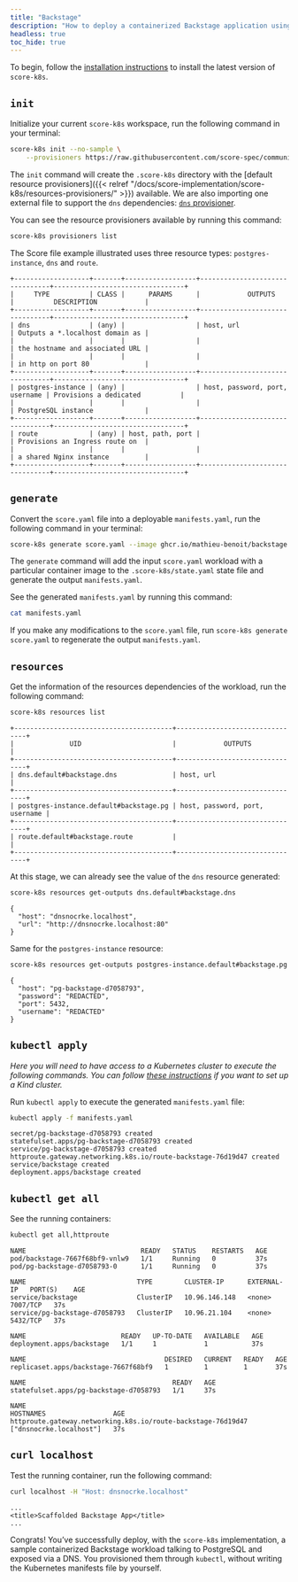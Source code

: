 ```yaml
---
title: "Backstage"
description: "How to deploy a containerized Backstage application using a PostgreSQL database with `score-k8s`"
headless: true
toc_hide: true
---
```


To begin, follow the [installation instructions](/docs/score-implementation/score-k8s/installation) to install the latest version of `score-k8s`.

## `init`

Initialize your current `score-k8s` workspace, run the following command in your terminal:

```bash
score-k8s init --no-sample \
    --provisioners https://raw.githubusercontent.com/score-spec/community-provisioners/refs/heads/main/dns/score-k8s/10-dns-with-url.provisioners.yaml
```

The `init` command will create the `.score-k8s` directory with the [default resource provisioners]({{< relref "/docs/score-implementation/score-k8s/resources-provisioners/" >}}) available. We are also importing one external file to support the `dns` dependencies: [`dns` provisioner](https://github.com/score-spec/community-provisioners/blob/main/dns/score-k8s/10-dns-with-url.provisioners.yaml).

You can see the resource provisioners available by running this command:

```bash
score-k8s provisioners list
```

The Score file example illustrated uses three resource types: `postgres-instance`, `dns` and `route`.

```none
+-------------------+-------+------------------+--------------------------------+---------------------------------+
|     TYPE          | CLASS |      PARAMS      |            OUTPUTS             |          DESCRIPTION            |
+-------------------+-------+------------------+--------------------------------+---------------------------------+
| dns               | (any) |                  | host, url                      | Outputs a *.localhost domain as |
|                   |       |                  |                                | the hostname and associated URL |
|                   |       |                  |                                | in http on port 80              |
+-------------------+-------+------------------+--------------------------------+---------------------------------+
| postgres-instance | (any) |                  | host, password, port, username | Provisions a dedicated          |
|                   |       |                  |                                | PostgreSQL instance             |
+-------------------+-------+------------------+--------------------------------+---------------------------------+
| route             | (any) | host, path, port |                                | Provisions an Ingress route on  |
|                   |       |                  |                                | a shared Nginx instance         |
+-------------------+-------+------------------+--------------------------------+---------------------------------+
```

## `generate`

Convert the `score.yaml` file into a deployable `manifests.yaml`, run the following command in your terminal:

```bash
score-k8s generate score.yaml --image ghcr.io/mathieu-benoit/backstage:latest
```

The `generate` command will add the input `score.yaml` workload with a particular container image to the `.score-k8s/state.yaml` state file and generate the output `manifests.yaml`.

See the generated `manifests.yaml` by running this command:

```bash
cat manifests.yaml
```

If you make any modifications to the `score.yaml` file, run `score-k8s generate score.yaml` to regenerate the output `manifests.yaml`.

## `resources`

Get the information of the resources dependencies of the workload, run the following command:

```bash
score-k8s resources list
```

```none
+----------------------------------------+--------------------------------+
|              UID                       |            OUTPUTS             |
+----------------------------------------+--------------------------------+
| dns.default#backstage.dns              | host, url                      |
+----------------------------------------+--------------------------------+
| postgres-instance.default#backstage.pg | host, password, port, username |
+----------------------------------------+--------------------------------+
| route.default#backstage.route          |                                |
+----------------------------------------+--------------------------------+
```

At this stage, we can already see the value of the `dns` resource generated:

```bash
score-k8s resources get-outputs dns.default#backstage.dns
```

```none
{
  "host": "dnsnocrke.localhost",
  "url": "http://dnsnocrke.localhost:80"
}
```

Same for the `postgres-instance` resource:

```bash
score-k8s resources get-outputs postgres-instance.default#backstage.pg
```

```none
{
  "host": "pg-backstage-d7058793",
  "password": "REDACTED",
  "port": 5432,
  "username": "REDACTED"
}
```

## `kubectl apply`

_Here you will need to have access to a Kubernetes cluster to execute the following commands. You can follow [these instructions](/docs/how-to/score-k8s/kind-cluster/) if you want to set up a Kind cluster._

Run `kubectl apply` to execute the generated `manifests.yaml` file:

```bash
kubectl apply -f manifests.yaml
```

```none
secret/pg-backstage-d7058793 created
statefulset.apps/pg-backstage-d7058793 created
service/pg-backstage-d7058793 created
httproute.gateway.networking.k8s.io/route-backstage-76d19d47 created
service/backstage created
deployment.apps/backstage created
```

## `kubectl get all`

See the running containers:

```bash
kubectl get all,httproute
```

```none
NAME                             READY   STATUS    RESTARTS   AGE
pod/backstage-7667f68bf9-vnlw9   1/1     Running   0          37s
pod/pg-backstage-d7058793-0      1/1     Running   0          37s

NAME                            TYPE        CLUSTER-IP      EXTERNAL-IP   PORT(S)    AGE
service/backstage               ClusterIP   10.96.146.148   <none>        7007/TCP   37s
service/pg-backstage-d7058793   ClusterIP   10.96.21.104    <none>        5432/TCP   37s

NAME                        READY   UP-TO-DATE   AVAILABLE   AGE
deployment.apps/backstage   1/1     1            1           37s

NAME                                   DESIRED   CURRENT   READY   AGE
replicaset.apps/backstage-7667f68bf9   1         1         1       37s

NAME                                     READY   AGE
statefulset.apps/pg-backstage-d7058793   1/1     37s

NAME                                                           HOSTNAMES                 AGE
httproute.gateway.networking.k8s.io/route-backstage-76d19d47   ["dnsnocrke.localhost"]   37s
```

## `curl localhost`

Test the running container, run the following command:

```bash
curl localhost -H "Host: dnsnocrke.localhost"
```

```none
...
<title>Scaffolded Backstage App</title>
...
```

Congrats! You’ve successfully deploy, with the `score-k8s` implementation, a sample containerized Backstage workload talking to PostgreSQL and exposed via a DNS. You provisioned them through `kubectl`, without writing the Kubernetes manifests file by yourself.
